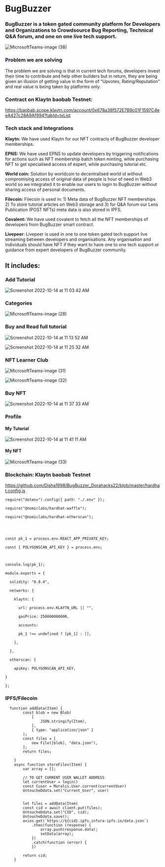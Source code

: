 # BugBuzzer

### BugBuzzer is a token gated community platform for Developers and Organizations to Crowdsource Bug Reporting, Technical Q&A forum, and one on one live tech support.

![MicrosoftTeams-image (38)](https://user-images.githubusercontent.com/69969675/195766702-e59b751c-49cb-450c-b912-babaa9a111ab.png)

### Problem we are solving

The  problem  we  are  solving is that in current tech forums, developers invest their time to contribute and help other builders but in return, they are being given an illusion of getting value in the form of “Upvotes, Rating/Reputation” and real value is being taken by platforms only.

### Contract on Klaytn baobab Testnet:

https://baobab.scope.klaytn.com/account/0x678a38f572E7B9c01F1597C4eeA427c28A9Af994?tabId=txList

### Tech stack and Integrations

**Klaytn:** We have used Klaytn for our NFT contracts of BugBuzzer developer memberships.


**EPNS:** We have used EPNS to update developers by triggering notifications for actions such as NFT membership batch token minting, while purchasing NFT to get specialised access of expert, while purchasing tutorial etc.

**World coin:** Solution by worldcoin to decentralised world id without compromising access of original data of people is hour of need in Web3 world so we integrated it to enable our users to login to BugBuzzer without sharing access of personal documents.


**Filecoin:** Filecoin is used in: 1) Meta data of BugBuzzer NFT memberships 2) To store tutorial articles on Web3 storage and 3) for Q&A forum our Lens Publication (POST NFTs) meta data is also stored in IPFS.

**Covalent:** We have used covalent to fetch all the NFT memberships of developers from BugBuzzer smart contract.

**Livepeer**: Livepeer is used in one to one token gated tech support live streaming between developers and organisations. Any organisation and individuals should have NFT if they want to have one to one tech support or guidance from expert developers of BugBuzzer community.


## It includes:

### Add Tutorial

![Screenshot 2022-10-14 at 11 03 42 AM](https://user-images.githubusercontent.com/69969675/195769840-92ade5e8-daf7-4fdf-9505-2f6695d92360.png)

### Categories

![MicrosoftTeams-image (28)](https://user-images.githubusercontent.com/69969675/195770304-6bbee27a-532a-41eb-903b-70e2f9197051.png)

### Buy and Read full tutorial

![Screenshot 2022-10-14 at 11 13 52 AM](https://user-images.githubusercontent.com/69969675/195771162-5a6e5ff9-489a-4784-aa03-335e5e2206af.png)

![Screenshot 2022-10-14 at 11 25 32 AM](https://user-images.githubusercontent.com/69969675/195772821-613dd30e-defd-451c-81fc-d31cf104142a.png)

### NFT Learner Club

![MicrosoftTeams-image (31)](https://user-images.githubusercontent.com/69969675/195772931-c38671af-e76a-429a-b9c1-d6caa3200037.png)

![MicrosoftTeams-image (32)](https://user-images.githubusercontent.com/69969675/195773065-530c51f6-e89a-434c-9634-559821732677.png)

### Buy NFT

![Screenshot 2022-10-14 at 11 37 33 AM](https://user-images.githubusercontent.com/69969675/195774631-29f25f7c-4a76-4f89-b05e-b000f64f6b67.png)

### Profile

#### My Tutorial
![Screenshot 2022-10-14 at 11 41 11 AM](https://user-images.githubusercontent.com/69969675/195774954-56cfb06c-bba2-4a74-8a68-61ffdda260e5.png)

#### My NFT

![MicrosoftTeams-image (33)](https://user-images.githubusercontent.com/69969675/195775745-6df406df-8a5c-4b86-bf0d-2438e46b742c.png)



### Blockchain: Klaytn baobab Testnet

https://github.com/Disha1998/BugBuzzer_Dorahacks22/blob/master/hardhat.config.js


```
require("dotenv").config({ path: "./.env" });

require("@nomiclabs/hardhat-waffle");

require("@nomiclabs/hardhat-etherscan");




const pk_1 = process.env.REACT_APP_PRIVATE_KEY;

const { POLYGONSCAN_API_KEY } = process.env;



console.log(pk_1);

module.exports = {

  solidity: "0.8.4",

  networks: {

    klaytn: {

      url: process.env.KLAYTN_URL || "",

      gasPrice: 250000000000,

      accounts:

      pk_1 !== undefined ? [pk_1] : [],

    },

  },

  etherscan: {

    apiKey: POLYGONSCAN_API_KEY,

}

};

```

### IPFS/Filecoin




```
  function addData(Item) {
        const blob = new Blob(
            [
                JSON.stringify(Item),
            ],
            { type: "application/json" }
        );
        const files = [
            new File([blob], "data.json"),
        ];
        return files;

    }
    async function storeFiles(Item) {
        var array = [];

        // TO GET CURRENT USER WALLET ADDRESS
        let currentUser = login()
        const Cuser = Moralis.User.current(currentUser)
        UntoucheDdata.set("Current_User", user)


        let files = addData(Item)
        const cid = await client.put(files);
        UntoucheDdata.set("CID", cid);
        UntoucheDdata.save();
        axios.get(`https://${cid}.ipfs.infura-ipfs.io/data.json`)
            .then(function (response) {
                array.push(response.data);
                setData(array);
            })
            .catch(function (error) {
            })

        return cid;
    }

```




